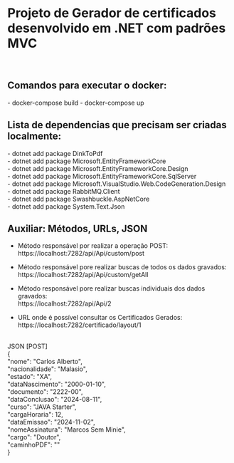 <h1> Projeto de Gerador de certificados desenvolvido em .NET com padrões MVC </h1>
</br>

<h2>Comandos para executar o docker: </h2>
  - docker-compose build
  - docker-compose up
</br>

<h2>Lista de dependencias que precisam ser criadas localmente:</h2>
  - dotnet add package DinkToPdf</br>
  - dotnet add package Microsoft.EntityFrameworkCore</br>
  - dotnet add package Microsoft.EntityFrameworkCore.Design</br>
  - dotnet add package Microsoft.EntityFrameworkCore.SqlServer</br>
  - dotnet add package Microsoft.VisualStudio.Web.CodeGeneration.Design</br>
  - dotnet add package RabbitMQ.Client</br>
  - dotnet add package Swashbuckle.AspNetCore</br>
  - dotnet add package System.Text.Json

  </br>
<h2>Auxiliar: Métodos, URLs, JSON</h2>

-  Método responsável por realizar a operação POST:   </br>
https://localhost:7282/api/Api/custom/post

-  Método responsável pore realizar buscas de todos os dados gravados:   </br>
https://localhost:7282/api/Api/custom/getAll

-  Método responsável pore realizar buscas individuais dos dados gravados:   </br>
https://localhost:7282/api/Api/2

-  URL onde é possível consultar os Certificados Gerados:   </br>
https://localhost:7282/certificado/layout/1
  </br>
JSON [POST]  </br>
{  </br>
    "nome": "Carlos Alberto",  </br>
    "nacionalidade": "Malasio",  </br>
    "estado": "XA",  </br>
    "dataNascimento": "2000-01-10",  </br>
    "documento": "2222-00",  </br>
    "dataConclusao": "2024-08-11",  </br>
    "curso": "JAVA Starter",  </br>
    "cargaHoraria": 12,  </br>
    "dataEmissao": "2024-11-02",  </br>
    "nomeAssinatura": "Marcos Sem Minie",  </br>
    "cargo": "Doutor",  </br>
    "caminhoPDF": ""  </br>
}
